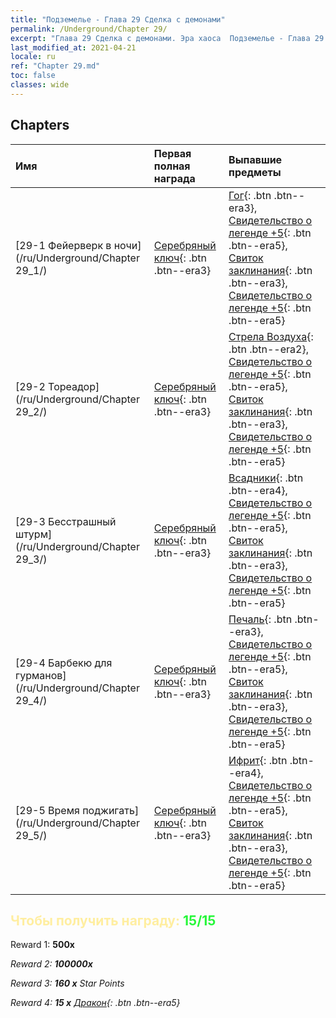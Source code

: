 ```yaml
---
title: "Подземелье - Глава 29 Сделка с демонами"
permalink: /Underground/Chapter 29/
excerpt: "Глава 29 Сделка с демонами. Эра хаоса  Подземелье - Глава 29. Сделка с демонами"
last_modified_at: 2021-04-21
locale: ru
ref: "Chapter 29.md"
toc: false
classes: wide
---
```


## Chapters

  | Имя |  Первая полная награда | Выпавшие предметы |
  |:------------|:------------|:------------| 
  | [29-1  Фейерверк в ночи](/ru/Underground/Chapter 29_1/) | [Серебряный ключ](/ru/Items/con_693/){: .btn .btn--era3} | [Гог](/ru/Items/unt_227/){: .btn .btn--era3}, [Свидетельство о легенде +5](/ru/Items/mat_102/){: .btn .btn--era5}, [Свиток заклинания](/ru/Items/con_694/){: .btn .btn--era3}, [Свидетельство о легенде +5](/ru/Items/mat_102/){: .btn .btn--era5} |
  | [29-2  Тореадор](/ru/Underground/Chapter 29_2/) | [Серебряный ключ](/ru/Items/con_693/){: .btn .btn--era3} | [Стрела Воздуха](/ru/Items/her_449/){: .btn .btn--era2}, [Свидетельство о легенде +5](/ru/Items/mat_102/){: .btn .btn--era5}, [Свиток заклинания](/ru/Items/con_694/){: .btn .btn--era3}, [Свидетельство о легенде +5](/ru/Items/mat_102/){: .btn .btn--era5} |
  | [29-3  Бесстрашный штурм](/ru/Underground/Chapter 29_3/) | [Серебряный ключ](/ru/Items/con_693/){: .btn .btn--era3} | [Всадники](/ru/Items/unt_195/){: .btn .btn--era4}, [Свидетельство о легенде +5](/ru/Items/mat_102/){: .btn .btn--era5}, [Свиток заклинания](/ru/Items/con_694/){: .btn .btn--era3}, [Свидетельство о легенде +5](/ru/Items/mat_102/){: .btn .btn--era5} |
  | [29-4  Барбекю для гурманов](/ru/Underground/Chapter 29_4/) | [Серебряный ключ](/ru/Items/con_693/){: .btn .btn--era3} | [Печаль](/ru/Items/her_458/){: .btn .btn--era3}, [Свидетельство о легенде +5](/ru/Items/mat_102/){: .btn .btn--era5}, [Свиток заклинания](/ru/Items/con_694/){: .btn .btn--era3}, [Свидетельство о легенде +5](/ru/Items/mat_102/){: .btn .btn--era5} |
  | [29-5  Время поджигать](/ru/Underground/Chapter 29_5/) | [Серебряный ключ](/ru/Items/con_693/){: .btn .btn--era3} | [Ифрит](/ru/Items/unt_231/){: .btn .btn--era4}, [Свидетельство о легенде +5](/ru/Items/mat_102/){: .btn .btn--era5}, [Свиток заклинания](/ru/Items/con_694/){: .btn .btn--era3}, [Свидетельство о легенде +5](/ru/Items/mat_102/){: .btn .btn--era5} |


## <span style="color: #ffeea0">Чтобы получить награду: </span><span style="color: #27f73a">15/15</span>

 Reward 1:  **500x** <i class="fas fa-gem"/>

 Reward 2:  **100000x** <i class="fas fa-coins"/>

 Reward 3: **160 x** Star Points

 Reward 4: **15 x** [Дракон](/ru/Items/her_387/){: .btn .btn--era5}

